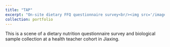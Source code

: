 ```yaml
---
title: "TAP"
excerpt: "On-site dietary FFQ questionnaire survey<br/><img src='/images/png3.jpg' width='400' alt='FFQ'>"
collection: portfolio
---
```


This is a scene of a dietary nutrition questionnaire survey and biological sample collection at a health teacher cohort in Jiaxing.
